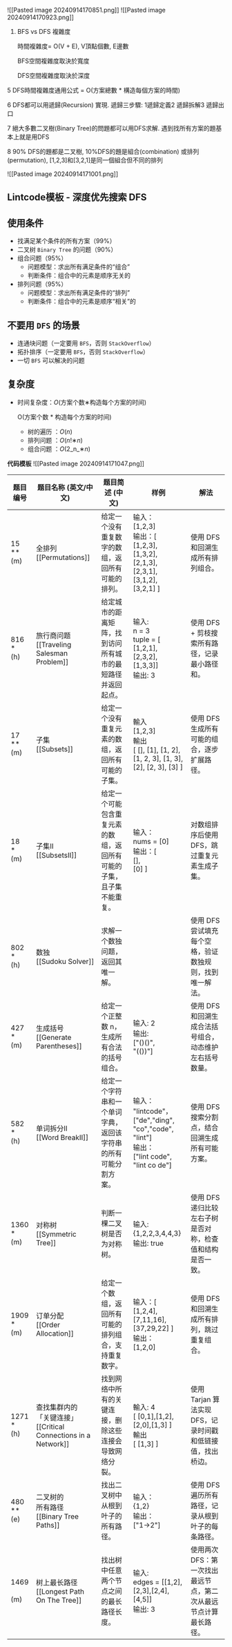 
![[Pasted image 20240914170851.png]]
![[Pasted image 20240914170923.png]]

1. BFS vs DFS 複雜度
    
    時間複雜度= O(V + E), V頂點個數, E邊數
    
    BFS空間複雜度取決於寬度
    
    DFS空間複雜度取決於深度
    

5 DFS時間複雜度通用公式 = O(方案總數 * 構造每個方案的時間)

6 DFS都可以用遞歸(Recursion) 實現. 遞歸三步驟: 1遞歸定義2 遞歸拆解3 遞歸出口

7 絕大多數二叉樹(Binary Tree)的問題都可以用DFS求解. 遇到找所有方案的題基本上就是用DFS

8 90% DFS的題都是二叉樹, 10%DFS的題是組合(combination) 或排列(permutation), [1,2,3]和[3,2,1]是同一個組合但不同的排列

![[Pasted image 20240914171001.png]]

## **Lintcode模板 - 深度优先搜索 DFS**

## **使用条件**

- 找满足某个条件的所有方案（99%）
- 二叉树 `Binary Tree` 的问题（90%）
- 组合问题（95%）
    - 问题模型：求出所有满足条件的“组合”
    - 判断条件：组合中的元素是顺序无关的
- 排列问题（95%）
    - 问题模型：求出所有满足条件的“排列”
    - 判断条件：组合中的元素是顺序“相关”的

## **不要用 `DFS` 的场景**

- 连通块问题（一定要用 `BFS`，否则 `StackOverflow`）
- 拓扑排序（一定要用 `BFS`，否则 `StackOverflow`）
- 一切 `BFS` 可以解决的问题

## **复杂度**

- 时间复杂度：_O_(方案个数∗构造每个方案的时间)
    
    O(方案个数 * 构造每个方案的时间)
    
    - 树的遍历 ：_O_(_n_)
    - 排列问题 ：_O_(_n_!∗_n_)
    - 组合问题 ：_O_(2_n_∗_n_)

**代码模板**
![[Pasted image 20240914171047.png]]


| **题目编号**         | **题目名称 (英文/中文)**                                               | **题目简述 (中文)**                      | **样例**                                                                                                      | **解法**                              |
| ---------------- | -------------------------------------------------------------- | ---------------------------------- | ----------------------------------------------------------------------------------------------------------- | ----------------------------------- |
| 15<br>**<br>(m)  | 全排列 <br>[[Permutations]]                                       | 给定一个没有重复数字的数组，返回所有可能的排列。           | 输入：<br>[1,2,3]<br>输出：[<br>  [1,2,3],<br>  [1,3,2],<br>  [2,1,3],<br>  [2,3,1],<br>  [3,1,2],<br>  [3,2,1] ] | 使用 DFS 和回溯生成所有排列组合。                 |
| 816<br>*<br>(h)  | 旅行商问题 <br>[[Traveling Salesman Problem]]<br>                   | 给定城市的距离矩阵，找到访问所有城市的最短路径并返回起点。      | 输入: <br>n = 3<br>tuple = [<br>[1,2,1],<br>[2,3,2],<br>[1,3,3]]<br>输出: 3<br>                                 | 使用 DFS + 剪枝搜索所有路径，记录最小路径和。          |
| 17<br>**<br>(m)  | 子集 <br>[[Subsets]]                                             | 给定一个没有重复元素的数组，返回所有可能的子集。           | 輸入<br>[1,2,3]<br>輸出<br>[ [], [1], [1, 2],<br> [1, 2, 3], [1, 3], <br>[2], [2, 3], [3] ]                     | 使用 DFS 生成所有可能的组合，逐步扩展路径。            |
| 18<br>*<br>(m)   | 子集II <br>[[SubsetsII]]                                         | 给定一个可能包含重复元素的数组，返回所有可能的子集，且子集不能重复。 | 输入：<br>nums = [0] <br>输出：[ <br>  [], <br>  [0] ]                                                            | 对数组排序后使用 DFS，跳过重复元素生成子集。            |
| 802<br>*<br>(h)  | 数独 <br>[[Sudoku Solver]]<br>                                   | 求解一个数独问题，返回其唯一解。                   |                                                                                                             | 使用 DFS 尝试填充每个空格，验证数独规则，找到唯一解法。      |
| 427<br>*<br>(m)  | 生成括号 <br>[[Generate Parentheses]]<br>                          | 给定一个正整数 n，生成所有合法的括号组合。             | 输入: 2<br>输出: <br>["()()", <br>"(())"]                                                                       | 使用 DFS 和回溯生成合法括号组合，动态维护左右括号数量。      |
| 582<br>*<br>(h)  | 单词拆分II <br>[[Word BreakII]]                                    | 给定一个字符串和一个单词字典，返回该字符串的所有可能分割方案。    | 输入：<br>"lintcode"，<br>["de","ding",<br>"co","code",<br>"lint"]<br>输出：<br>["lint code", <br>"lint co de"]    | 使用 DFS 搜索分割点，结合回溯生成所有可能方案。          |
| 1360<br>*<br>(m) | 对称树 <br>[[Symmetric Tree]] <br>                                | 判断一棵二叉树是否为对称树。                     | 输入: <br>{1,2,2,3,4,4,3}<br>输出: true                                                                         | 使用 DFS 递归比较左右子树是否对称，检查值和结构是否一致。     |
| 1909<br>*<br>(m) | 订单分配 <br>[[Order Allocation]]                                  | 给定一个数组，返回所有可能的排列组合，支持重复数字。         | 输入：[<br>[1,2,4],<br>[7,11,16],<br>[37,29,22] ]<br>输出：<br>[1,2,0]                                            | 使用 DFS 和回溯生成所有排列，跳过重复组合。            |
| 1271<br>*<br>(h) | 查找集群内的<br>「关键连接」 <br>[[Critical Connections in a Network]]<br> | 找到网络中所有的关键连接，删除这些连接会导致网络分裂。        | 輸入: 4<br>[ [0,1],[1,2],<br>[2,0],[1,3] ]<br>輸出<br>[ [1,3] ]                                                 | 使用 Tarjan 算法实现 DFS，记录时间戳和低链接值，找出桥边。 |
| 480<br>**<br>(e) | 二叉树的<br>所有路径 <br>[[Binary Tree Paths]] <br>                    | 找出二叉树中从根到叶子的所有路径。                  | 输入：<br>{1,2}<br>输出：<br>["1->2"]                                                                             | 使用 DFS 遍历所有路径，记录从根到叶子的每条路径。         |
| 1469<br><br>(m)  | 树上最长路径 [[Longest Path On The Tree]]                            | 找出树中任意两个节点之间的最长路径长度。               | 输入:  <br>edges = [[1,2],[2,3],[2,4],[4,5]]  <br>输出: 3                                                       | 使用两次 DFS：第一次找出最远节点，第二次从最远节点计算最长路径。  |







